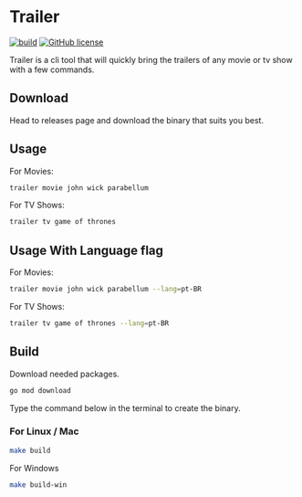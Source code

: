 # Trailer

[![build](https://github.com/cyruzin/trailer/actions/workflows/build.yml/badge.svg?branch=master)](https://github.com/cyruzin/trailer/actions/workflows/build.yml) [![GitHub license](https://img.shields.io/github/license/Naereen/StrapDown.js.svg)](https://github.com/Naereen/StrapDown.js/blob/master/LICENSE)

Trailer is a cli tool that will quickly bring the trailers of any movie or tv show with a few commands.

## Download

Head to releases page and download the binary that suits you best.

## Usage

For Movies:

```sh
trailer movie john wick parabellum
```

For TV Shows:

```sh
trailer tv game of thrones
```

## Usage With Language flag

For Movies:

```sh
trailer movie john wick parabellum --lang=pt-BR
```

For TV Shows:

```sh
trailer tv game of thrones --lang=pt-BR
```

## Build

Download needed packages.

```sh
go mod download
```

Type the command below in the terminal to create the binary.

### For Linux / Mac

```sh
make build
```

For Windows

```sh
make build-win
```
